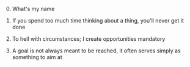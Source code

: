 0. What's my name

1. If you spend too much time thinking about a thing, you'll never get it done

2. To hell with circumstances; I create opportunities
mandatory

3. A goal is not always meant to be reached, it often serves simply as something to aim at
